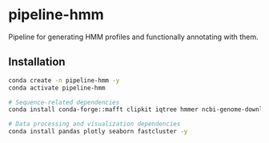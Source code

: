 # pipeline-hmm

Pipeline for generating HMM profiles and functionally annotating with them.

## Installation

```bash
conda create -n pipeline-hmm -y
conda activate pipeline-hmm

# Sequence-related dependencies
conda install conda-forge::mafft clipkit iqtree hmmer ncbi-genome-download -y

# Data processing and visualization dependencies
conda install pandas plotly seaborn fastcluster -y
```
